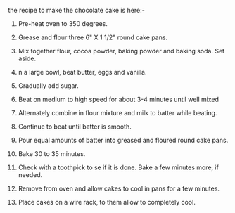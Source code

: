 the recipe to make the chocolate cake is here:-

1. Pre-heat oven to 350 degrees.

2.  Grease and flour three 6" X 1 1/2"      round cake pans.

3. Mix together flour, cocoa powder, baking powder and baking soda. Set aside.

4. n a large bowl, beat butter, eggs and vanilla.

5. Gradually add sugar.
 
6. Beat on medium to high speed for about 3-4 minutes until well mixed

7. Alternately combine in flour mixture and milk to batter while beating.

8. Continue to beat until batter is smooth.

9. Pour equal amounts of batter into greased and floured round cake pans.

10. Bake 30 to 35 minutes.

11. Check with a toothpick to se if it is done. Bake a few minutes more, if needed.

12. Remove from oven and allow cakes to cool in pans for a few minutes.

13. Place cakes on a wire rack, to them allow to completely cool.